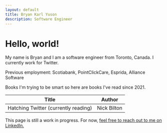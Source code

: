 ```yaml
---
layout: default
title: Bryan Karl Yuson
description: Software Engineer
---
```


# Hello, world! 

My name is Bryan and I am a software engineer from Toronto, Canada. I currently work for Twitter.

Previous employment: Scotiabank, PointClickCare, Esprida, Alliance Software

Books
I'm trying to be smart so here are books I've read since 2021.

| Title      | Author |
| ----------- | ----------- |
| Hatching Twitter (currently reading) | Nick Bilton |

This page is still a work in progress. For now, [feel free to reach out to me on LinkedIn.](https://www.linkedin.com/in/bryankarl/)